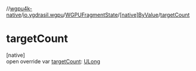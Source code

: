 //[wgpu4k-native](../../../../index.md)/[io.ygdrasil.wgpu](../../index.md)/[WGPUFragmentState](../index.md)/[[native]ByValue](index.md)/[targetCount](target-count.md)

# targetCount

[native]\
open override var [targetCount](target-count.md): [ULong](https://kotlinlang.org/api/core/kotlin-stdlib/kotlin/-u-long/index.html)